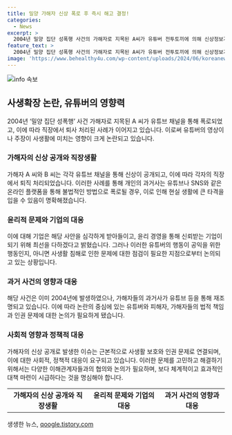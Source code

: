 ```yaml
---
title: 밀양 가해자 신상 폭로 후 즉시 해고 결정!
categories:
  - News
excerpt: >
  2004년 밀양 집단 성폭행 사건의 가해자로 지목된 A씨가 유튜버 전투토끼에 의해 신상정보가 공개되어 직장에서 해고됐다. 이로써 A씨 외에도 신상이 폭로된 가해자들이 직장에서 쫓겨나거나 퇴사하는 사례가 늘어나고 있다. 이에 관련된 기업들은 사회적 책임을 다하고 신뢰받는 기업이 되도록 노력하겠다는 입장을 밝혔다. 이러한 일련의 사건은 2004년 밀양에서 발생한 44명의 남학생들에 의한 여중생 집단 성폭행과 관련이 있다.
feature_text: >
  2004년 밀양 집단 성폭행 사건의 가해자로 지목된 A씨가 유튜버 전투토끼에 의해 신상정보가 공개되어 직장에서 해고됐다. 이로써 A씨 외에도 신상이 폭로된 가해자들이 직장에서 쫓겨나거나 퇴사하는 사례가 늘어나고 있다. 이에 관련된 기업들은 사회적 책임을 다하고 신뢰받는 기업이 되도록 노력하겠다는 입장을 밝혔다. 이러한 일련의 사건은 2004년 밀양에서 발생한 44명의 남학생들에 의한 여중생 집단 성폭행과 관련이 있다.
image: 'https://www.behealthy4u.com/wp-content/uploads/2024/06/koreanews.jpg'
---
```


<p><img src="https://www.behealthy4u.com/wp-content/uploads/2024/06/koreanews.jpg" alt="info 속보" /></p>

<h2 data-ke-size="size26">사생확장 논란, 유튜버의 영향력</h2>

<p data-ke-size="size16">2004년 ‘밀양 집단 성폭행’ 사건 가해자로 지목된 A 씨가 유튜브 채널을 통해 폭로되었고, 이에 따라 직장에서 퇴사 처리된 사례가 이어지고 있습니다. 이로써 유튜버의 영상이나 주장이 사생활에 미치는 영향이 크게 논란되고 있습니다.</p>

<h3 data-ke-size="size24">가해자의 신상 공개와 직장생활</h3>

<p data-ke-size="size16">가해자 A 씨와 B 씨는 각각 유튜브 채널을 통해 신상이 공개되고, 이에 따라 각자의 직장에서 퇴직 처리되었습니다. 이러한 사례를 통해 개인의 과거사는 유튜브나 SNS와 같은 온라인 플랫폼을 통해 불법적인 방법으로 폭로될 경우, 이로 인해 현실 생활에 큰 타격을 입을 수 있음이 명확해졌습니다.</p>

<h3 data-ke-size="size24">윤리적 문제와 기업의 대응</h3>

<p data-ke-size="size16">이에 대해 기업은 해당 사안을 심각하게 받아들이고, 윤리 경영을 통해 신뢰받는 기업이 되기 위해 최선을 다하겠다고 밝혔습니다. 그러나 이러한 유튜버의 행동이 공익을 위한 행동인지, 아니면 사생활 침해로 인한 문제에 대한 점검이 필요한 지점으로부터 논의되고 있는 상황입니다.</p>

<h3 data-ke-size="size24">과거 사건의 영향과 대응</h3>

<p data-ke-size="size16">해당 사건은 이미 2004년에 발생하였으나, 가해자들의 과거사가 유튜브 등을 통해 재조명되고 있습니다. 이에 따라 논란의 중심에 있는 유튜버와 피해자, 가해자들의 법적 책임과 인권 문제에 대한 논의가 필요하게 됐습니다.</p>

<h3 data-ke-size="size24">사회적 영향과 정책적 대응</h3>

<p data-ke-size="size16">가해자의 신상 공개로 발생한 이슈는 근본적으로 사생활 보호와 인권 문제로 연결되며, 이에 대한 사회적, 정책적 대응이 요구되고 있습니다. 이러한 문제를 고민하고 해결하기 위해서는 다양한 이해관계자들과의 협의와 논의가 필요하며, 보다 체계적이고 효과적인 대책 마련이 시급하다는 것을 명심해야 합니다.</p>

<table>
    <tbody>
        <tr>
            <td style="text-align: center; height: 17px;"><b>가해자의 신상 공개와 직장생활</b></td>
            <td style="text-align: center; height: 17px;"><b>윤리적 문제와 기업의 대응</b></td>
            <td style="text-align: center; height: 17px;"><b>과거 사건의 영향과 대응</b></td>
        </tr>
    </tbody>
</table>
생생한 뉴스, <a href="https://qoogle.tistory.com" rel="dofollow">qoogle.tistory.com</a>


